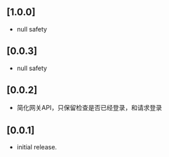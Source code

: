 ## [1.0.0]

* null safety

## [0.0.3]

* null safety

## [0.0.2]

* 简化网关API，只保留检查是否已经登录，和请求登录

## [0.0.1]

* initial release.
